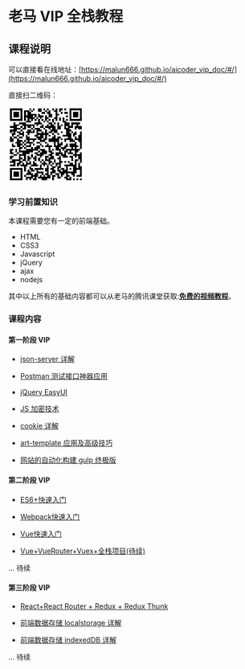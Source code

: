 # 老马 VIP 全栈教程

## 课程说明

可以直接看在线地址：[https://malun666.github.io/aicoder_vip_doc/#/](https://malun666.github.io/aicoder_vip_doc/#/)

直接扫二维码：

<img src="images/url.png" width="150">

### 学习前置知识

本课程需要您有一定的前端基础。

- HTML
- CSS3
- Javascript
- jQuery
- ajax
- nodejs

其中以上所有的基础内容都可以从老马的腾讯课堂获取:**[免费的视频教程](https://qtxh.ke.qq.com/)**。

### 课程内容

#### 第一阶段 VIP

- [json-server 详解](/pages/jsonserver.md)

- [Postman 测试接口神器应用](/pages/postman.md)

- [jQuery EasyUI](/pages/jqeasyui.md)

- [JS 加密技术](/pages/encrypt.md)

- [cookie 详解](/pages/cookies.md)

- [art-template 应用及高级技巧](/pages/art_template.md)

- [网站的自动化构建 gulp 终极版](/pages/gulp.md)

#### 第二阶段 VIP

- [ES6+快速入门](/pages/vip_2ES6.md)

- [Webpack快速入门](/pages/vip_2webpack.md)

- [Vue快速入门](/pages/vip_2vue.md)

- [Vue+VueRouter+Vuex+全栈项目(待续)](/pages/vip_2ES6.md)

... 待续

#### 第三阶段 VIP

- [React+React Router + Redux + Redux Thunk](/pages/vip_2indexedDB.md)

- [前端数据存储 localstorage 详解](/pages/vip_2indexedDB.md)

- [前端数据存储 indexedDB 详解](/pages/vip_2indexedDB.md)

... 待续
